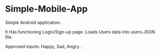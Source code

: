 # Simple-Mobile-App
Simple Android application. 

It Has functioning Login/Sign-up page.
Loads Users data into users.JSON file.

Approved inputs: Happy, Sad, Angry..
